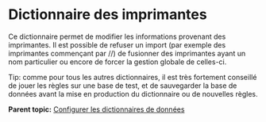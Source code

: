 Dictionnaire des imprimantes
============================

Ce dictionnaire permet de modifier les informations provenant des
imprimantes. Il est possible de refuser un import (par exemple des
imprimantes commençant par //) de fusionner des imprimantes ayant un nom
particulier ou encore de forcer la gestion globale de celles-ci.

Tip: comme pour tous les autres dictionnaires, il est très fortement
conseillé de jouer les règles sur une base de test, et de sauvegarder la
base de données avant la mise en production du dictionnaire ou de
nouvelles règles.

**Parent topic:** [Configurer les dictionnaires de
données](../glpi/administration_dictionnary.html "Les dictionnaires se gèrent depuis le menu Administration > Dictionnaires")
